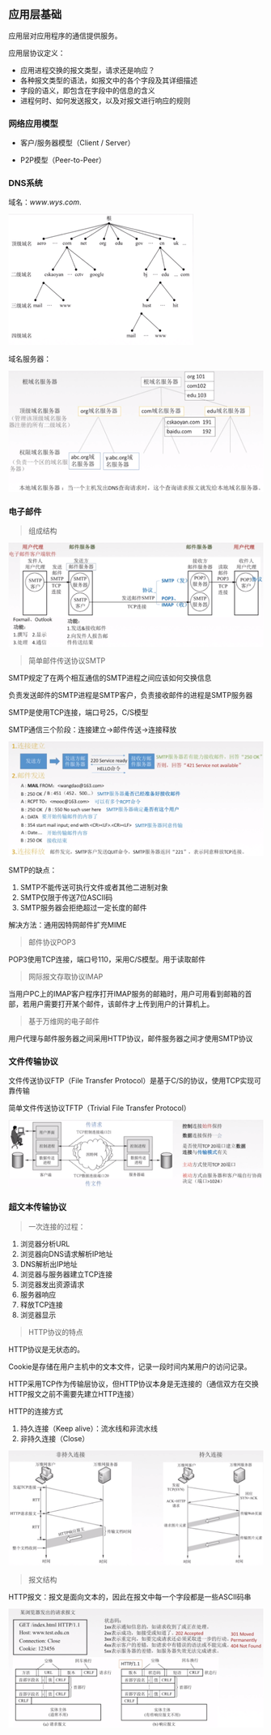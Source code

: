## 应用层基础

应用层对应用程序的通信提供服务。

应用层协议定义：

- 应用进程交换的报文类型，请求还是响应？
- 各种报文类型的语法，如报文中的各个字段及其详细描述
- 字段的语义，即包含在字段中的信息的含义
- 进程何时、如何发送报文，以及对报文进行响应的规则

### 网络应用模型

- 客户/服务器模型（Client / Server）

- P2P模型（Peer-to-Peer）

### DNS系统

域名：$www.wys.com.$

<img src="pics\image-20211124144032740.png" alt="image-20211124144032740" style="zoom:50%;" />

域名服务器：

![image-20211124144614993](.\pics\image-20211124144614993.png)



### 电子邮件

> 组成结构

![image-20211124153516415](pics\image-20211124153516415.png)

> 简单邮件传送协议SMTP

SMTP规定了在两个相互通信的SMTP进程之间应该如何交换信息

负责发送邮件的SMTP进程是SMTP客户，负责接收邮件的进程是SMTP服务器

SMTP是使用TCP连接，端口号25，C/S模型

SMTP通信三个阶段：连接建立->邮件传送->连接释放

![image-20211124154042490](pics\image-20211124154042490.png)

SMTP的缺点：

1. SMTP不能传送可执行文件或者其他二进制对象
2. SMTP仅限于传送7位ASCII码
3. SMTP服务器会拒绝超过一定长度的邮件

解决方法：通用因特网邮件扩充MIME

> 邮件协议POP3

POP3使用TCP连接，端口号110，采用C/S模型。用于读取邮件

> 网际报文存取协议IMAP

当用户PC上的IMAP客户程序打开IMAP服务的邮箱时，用户可用看到邮箱的首部，若用户需要打开某个邮件，该邮件才上传到用户的计算机上。

> 基于万维网的电子邮件

用户代理与邮件服务器之间采用HTTP协议，邮件服务器之间才使用SMTP协议



### 文件传输协议

文件传送协议FTP（File Transfer Protocol）是基于C/S的协议，使用TCP实现可靠传输

简单文件传送协议TFTP（Trivial File Transfer Protocol）

![image-20211124144948658](pics\image-20211124144948658.png)



### 超文本传输协议

> 一次连接的过程：

1. 浏览器分析URL
2. 浏览器向DNS请求解析IP地址
3. DNS解析出IP地址
4. 浏览器与服务器建立TCP连接
5. 浏览器发出资源请求
6. 服务器响应
7. 释放TCP连接
8. 浏览器显示

> HTTP协议的特点

HTTP协议是无状态的。

Cookie是存储在用户主机中的文本文件，记录一段时间内某用户的访问记录。

HTTP采用TCP作为传输层协议，但HTTP协议本身是无连接的（通信双方在交换HTTP报文之前不需要先建立HTTP连接）

HTTP的连接方式

1. 持久连接（Keep alive）：流水线和非流水线
2. 非持久连接（Close）

<img src="pics\image-20211124152334250.png" alt="image-20211124152334250" style="zoom:50%;" />

> 报文结构

HTTP报文：报文是面向文本的，因此在报文中每一个字段都是一些ASCII码串

![image-20211124153007303](pics\image-20211124153007303.png)